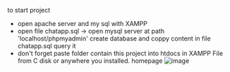 to start project 
- open apache server and my sql with XAMPP
- open file chatapp.sql -> open mysql server at path 'localhost/phpmyadmin' create database and coppy content in file chatapp.sql query it
- don't forget paste folder contain this project into htdocs in XAMPP File from C disk or anywhere you installed.
  homepage
![image](https://github.com/user-attachments/assets/e2b2680b-6b37-4fb4-bcfb-5efe92e29e6c)
